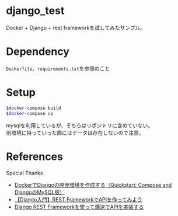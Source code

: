 # django_test
Docker + Django + rest frameworkを試してみたサンプル。

# Dependency
`Dockerfile`、`requirements.txt`を参照のこと

# Setup

``` bash
$docker-compose build
$docker-compose up
```

mysqlを利用しているが、そちらはリポジトリに含めていない。  
別環境に持っていった際にはデータは存在しないので注意。

# References
Special Thanks

* [DockerでDjangoの開発環境を作成する（Quickstart: Compose and DjangoのMySQL版）](https://aoishi.hateblo.jp/entry/2017/11/05/153341)
* [【Django入門】REST FrameworkでAPIを作ってみよう](https://qiita.com/kimihiro_n/items/86e0a9e619720e57ecd8)
* [Django REST Frameworkを使って爆速でAPIを実装する](https://www.sejuku.net/blog/29189#REST_Framework)